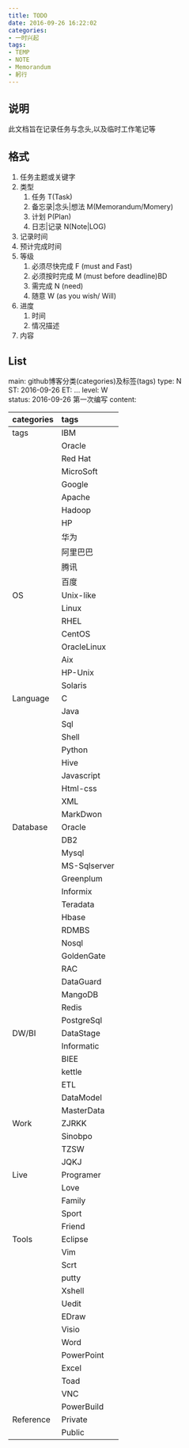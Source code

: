 ```yaml
---
title: TODO
date: 2016-09-26 16:22:02
categories:
- 一时兴起
tags: 
- TEMP  
- NOTE
- Memorandum
- 躬行
---
```



## 说明 ##
此文档旨在记录任务与念头,以及临时工作笔记等

## 格式 ##
1. 任务主题或关键字
2. 类型
	1.  任务 T(Task)  
	2.  备忘录|念头|想法 M(Memorandum/Momery)  
	3.  计划 P(Plan) 
	4.  日志|记录 N(Note|LOG)  
2. 记录时间
3. 预计完成时间
4. 等级
	1. 必须尽快完成  F (must and Fast) 
	2. 必须按时完成     M (must before deadline)BD  
	3. 需完成		N (need)  
	4. 随意		W (as you wish/ Will)  
5. 进度
	1. 时间
	2. 情况描述
6. 内容


<!-- more -->


## List ##

main:  github博客分类(categories)及标签(tags)
type:  N  
ST: 2016-09-26
ET: ...
level: W  
status: 2016-09-26 第一次编写
content:  


| categories|tags  |
|:----------|:---- |
| tags|IBM|
| |Oracle|
| |Red Hat|
| |MicroSoft|
| |Google|
| |Apache|
| |Hadoop|
| |HP|
| |华为|
| |阿里巴巴|
| |腾讯|
| |百度|
| OS|Unix-like|
|  |Linux|
|  |RHEL|
|  |CentOS|
|  |OracleLinux|
|  |Aix|
|  |HP-Unix|
|  |Solaris|
| Language|C|
| |Java|
| |Sql|
| |Shell|
| |Python|
| |Hive|
| |Javascript|
| |Html-css|
| |XML|
| |MarkDwon|
| Database|Oracle|
| |DB2|
| |Mysql|
| |MS-Sqlserver|
| |Greenplum|
| |Informix|
| |Teradata|
| |Hbase|
| |RDMBS|
| |Nosql|
| |GoldenGate|
| |RAC|
| |DataGuard|
| |MangoDB|
| |Redis|
| |PostgreSql|
| DW/BI|DataStage|
| |Informatic|
| |BIEE|
| |kettle|
| |ETL|
| |DataModel|
| |MasterData|
| Work|ZJRKK|
| |Sinobpo|
| |TZSW|
| |JQKJ|
| Live|Programer|
| |Love|
| |Family|
| |Sport|
| |Friend|
| Tools|Eclipse|
| |Vim|
| |Scrt|
| |putty|
| |Xshell|
| |Uedit|
| |EDraw|
| |Visio|
| |Word|
| |PowerPoint|
| |Excel|
| |Toad|
| |VNC|
| |PowerBuild|
|Reference|Private|
||Public|